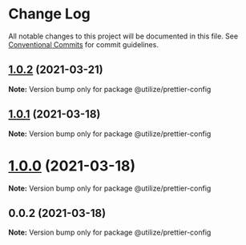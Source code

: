 # Change Log

All notable changes to this project will be documented in this file.
See [Conventional Commits](https://conventionalcommits.org) for commit guidelines.

## [1.0.2](https://github.com/MatejBransky/utilize/compare/@utilize/prettier-config@1.0.1...@utilize/prettier-config@1.0.2) (2021-03-21)

**Note:** Version bump only for package @utilize/prettier-config

## [1.0.1](https://github.com/MatejBransky/utilize/compare/@utilize/prettier-config@0.0.2...@utilize/prettier-config@1.0.1) (2021-03-18)

**Note:** Version bump only for package @utilize/prettier-config

# [1.0.0](https://github.com/MatejBransky/utilize/compare/@utilize/prettier-config@0.0.2...@utilize/prettier-config@1.0.0) (2021-03-18)

**Note:** Version bump only for package @utilize/prettier-config

## 0.0.2 (2021-03-18)

**Note:** Version bump only for package @utilize/prettier-config
